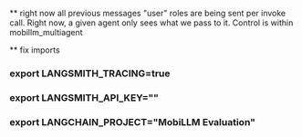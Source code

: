 ** right now all previous messages "user" roles are being sent per invoke call. Right now, a given agent only sees what we pass to it. Control is within mobillm_multiagent

** fix imports

### export LANGSMITH_TRACING=true
### export LANGSMITH_API_KEY="<your-langchain-api-key>"
### export LANGCHAIN_PROJECT="MobiLLM Evaluation"




